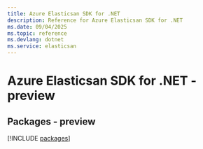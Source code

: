 ```yaml
---
title: Azure Elasticsan SDK for .NET
description: Reference for Azure Elasticsan SDK for .NET
ms.date: 09/04/2025
ms.topic: reference
ms.devlang: dotnet
ms.service: elasticsan
---
```

# Azure Elasticsan SDK for .NET - preview
## Packages - preview
[!INCLUDE [packages](elasticsan-index.md)]